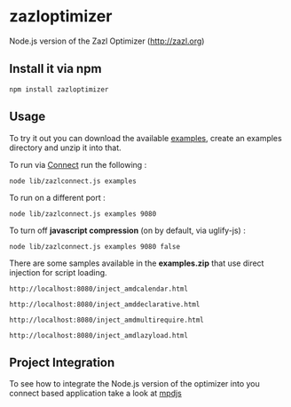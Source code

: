 zazloptimizer
=============

Node.js version of the Zazl Optimizer (http://zazl.org)

Install it via npm
------------------

	npm install zazloptimizer

Usage
-----

To try it out you can download the available [examples](http://www.zazl.org/downloads/latest/examples.zip), create an examples directory and unzip it into that. 

To run via [Connect](http://www.senchalabs.org/connect/) run the following :

    node lib/zazlconnect.js examples

To run on a different port : 

    node lib/zazlconnect.js examples 9080

To turn off **javascript compression** (on by default, via uglify-js) :

    node lib/zazlconnect.js examples 9080 false

There are some samples available in the **examples.zip** that use direct injection for script loading.

    http://localhost:8080/inject_amdcalendar.html

    http://localhost:8080/inject_amddeclarative.html
    
    http://localhost:8080/inject_amdmultirequire.html
        
    http://localhost:8080/inject_amdlazyload.html
    
Project Integration
-------------------

To see how to integrate the Node.js version of the optimizer into you connect based application take a look at [mpdjs](https://github.com/rbackhouse/mpdjs)
    